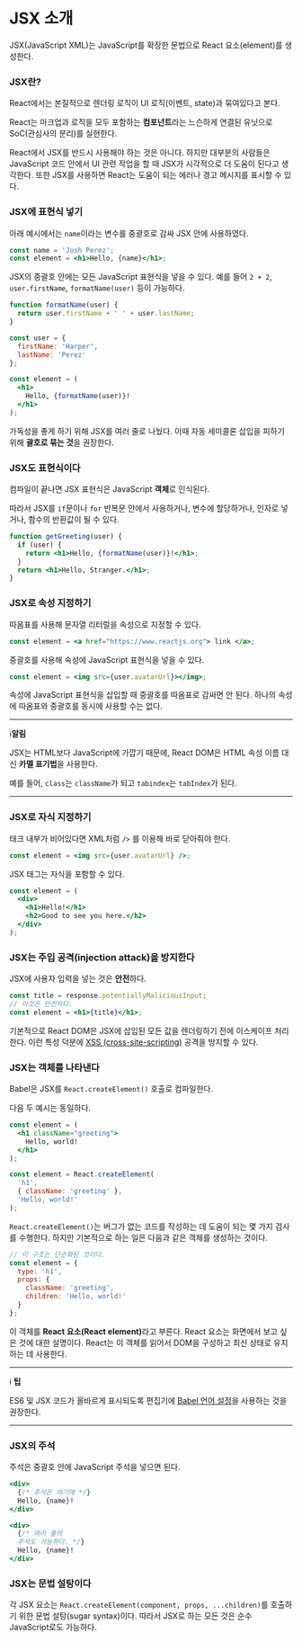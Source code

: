 # JSX 소개
JSX(JavaScript XML)는 JavaScript를 확장한 문법으로 React 요소(element)를 생성한다.

### JSX란?
React에서는 본질적으로 렌더링 로직이 UI 로직(이벤트, state)과 묶여있다고 본다.

React는 마크업과 로직을 모두 포함하는 **컴포넌트**라는 느슨하게 연결된 유닛으로 SoC(관심사의 분리)를 실현한다.

React에서 JSX를 반드시 사용해야 하는 것은 아니다. 하지만 대부분의 사람들은 JavaScript 코드 안에서 UI 관련 작업을 할 때 JSX가 시각적으로 더 도움이 된다고 생각한다. 또한 JSX를 사용하면 React는 도움이 되는 에러나 경고 메시지를 표시할 수 있다.

### JSX에 표현식 넣기
아래 예시에서는 `name`이라는 변수를 중괄호로 감싸 JSX 안에 사용하였다.
```jsx
const name = 'Josh Perez';
const element = <h1>Hello, {name}</h1>;
```
JSX의 중괄호 안에는 모든 JavaScript 표현식을 넣을 수 있다. 예를 들어 `2 + 2`, `user.firstName`, `formatName(user)` 등이 가능하다.

```jsx
function formatName(user) {
  return user.firstName + ' ' + user.lastName;
}

const user = {
  firstName: 'Harper',
  lastName: 'Perez'
};

const element = (
  <h1>
    Hello, {formatName(user)}!
  </h1>
);
```
가독성을 좋게 하기 위해 JSX를 여러 줄로 나눴다. 이때 자동 세미콜론 삽입을 피하기 위해 **괄호로 묶는 것**을 권장한다.

### JSX도 표현식이다
컴파일이 끝나면 JSX 표현식은 JavaScript **객체**로 인식된다.

따라서 JSX를 `if`문이나 `for` 반복문 안에서 사용하거나, 변수에 할당하거나, 인자로 넣거나, 함수의 반환값이 될 수 있다.

```jsx
function getGreeting(user) {
  if (user) {
    return <h1>Hello, {formatName(user)}!</h1>;
  }
  return <h1>Hello, Stranger.</h1>;
}
```

### JSX로 속성 지정하기
따옴표를 사용해 문자열 리터럴을 속성으로 지정할 수 있다.

```jsx
const element = <a href="https://www.reactjs.org"> link </a>;
```

중괄호를 사용해 속성에 JavaScript 표현식을 넣을 수 있다.

```jsx
const element = <img src={user.avatarUrl}></img>;
```

속성에 JavaScript 표현식을 삽입할 때 중괄호를 따옴표로 감싸면 안 된다. 하나의 속성에 따옴표와 중괄호를 동시에 사용할 수는 없다.

---
 :information_source:**알림**

JSX는 HTML보다 JavaScript에 가깝기 때문에, React DOM은 HTML 속성 이름 대신 **카멜 표기법**을 사용한다.

예를 들어, `class`는 `className`가 되고 `tabindex`는 `tabIndex`가 된다.

---

### JSX로 자식 지정하기
태크 내부가 비어있다면 XML처럼 `/>` 를 이용해 바로 닫아줘야 한다.

```jsx
const element = <img src={user.avatarUrl} />;
```

 JSX 태그는 자식을 포함할 수 있다.

```jsx
const element = (
  <div>
    <h1>Hello!</h1>
    <h2>Good to see you here.</h2>
  </div>
);
```

### JSX는 주입 공격(injection attack)을 방지한다
JSX에 사용자 입력을 넣는 것은 **안전**하다.

```jsx
const title = response.potentiallyMaliciousInput;
// 이것은 안전하다.
const element = <h1>{title}</h1>;
```

기본적으로 React DOM은 JSX에 삽입된 모든 값을 렌더링하기 전에 이스케이프 처리한다. 이런 특성 덕분에  [XSS (cross-site-scripting)](https://ko.wikipedia.org/wiki/%EC%82%AC%EC%9D%B4%ED%8A%B8_%EA%B0%84_%EC%8A%A4%ED%81%AC%EB%A6%BD%ED%8C%85)  공격을 방지할 수 있다.

### JSX는 객체를 나타낸다
Babel은 JSX를  `React.createElement()`  호출로 컴파일한다.

다음 두 예시는 동일하다.

```jsx
const element = (
  <h1 className="greeting">
    Hello, world!
  </h1>
);
```

```jsx
const element = React.createElement(
  'h1',
  { className: 'greeting' },
  'Hello, world!'
);
```

`React.createElement()`는 버그가 없는 코드를 작성하는 데 도움이 되는 몇 가지 검사를 수행한다. 하지만 기본적으로 하는 일은 다음과 같은 객체를 생성하는 것이다.

```jsx
// 이 구조는 단순화된 것이다.
const element = {
  type: 'h1',
  props: {
    className: 'greeting',
    children: 'Hello, world!'
  }
};
```

이 객체를 <strong>React 요소(React element)</strong>라고 부른다. React 요소는 화면에서 보고 싶은 것에 대한 설명이다. React는 이 객체를 읽어서 DOM을 구성하고 최신 상태로 유지하는 데 사용한다.

---
:information_source: **팁**

ES6 및 JSX 코드가 올바르게 표시되도록 편집기에 [Babel 언어 설정](https://babeljs.io/docs/en/next/editors)을 사용하는 것을 권장한다.

---

### JSX의 주석
주석은 중괄호 안에 JavaScript 주석을 넣으면 된다.

```jsx
<div>
  {/* 주석은 여기에 */}
  Hello, {name}!
</div>
```

```jsx
<div>
  {/* 여러 줄의 
  주석도 가능하다. */}
  Hello, {name}!
</div>
```

### JSX는 문법 설탕이다
각 JSX 요소는 `React.createElement(component, props, ...children)`를 호출하기 위한 문법 설탕(sugar syntax)이다. 따라서 JSX로 하는 모든 것은 순수 JavaScript로도 가능하다.
